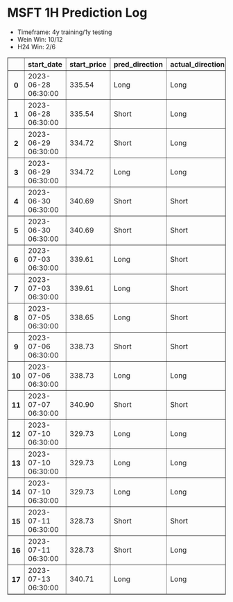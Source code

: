 <h1>MSFT 1H Prediction Log</h1>

* Timeframe: 4y training/1y testing
* Wein Win: 10/12
* H24  Win: 2/6
<table border="1" class="dataframe">
  <thead>
    <tr style="text-align: right;">
      <th></th>
      <th>start_date</th>
      <th>start_price</th>
      <th>pred_direction</th>
      <th>actual_direction</th>
      <th>end_date</th>
      <th>end_price</th>
      <th>difference</th>
      <th>model_type</th>
    </tr>
  </thead>
  <tbody>
    <tr>
      <th>0</th>
      <td>2023-06-28 06:30:00</td>
      <td>335.54</td>
      <td>Long</td>
      <td>Long</td>
      <td>2023-06-28 12:00:00</td>
      <td>335.91</td>
      <td>0.37</td>
      <td>Wein</td>
    </tr>
    <tr>
      <th>1</th>
      <td>2023-06-28 06:30:00</td>
      <td>335.54</td>
      <td>Short</td>
      <td>Long</td>
      <td>2023-06-28 12:00:00</td>
      <td>335.91</td>
      <td>0.37</td>
      <td>H24</td>
    </tr>
    <tr>
      <th>2</th>
      <td>2023-06-29 06:30:00</td>
      <td>334.72</td>
      <td>Short</td>
      <td>Long</td>
      <td>2023-06-29 12:00:00</td>
      <td>335.05</td>
      <td>0.84</td>
      <td>H24</td>
    </tr>
    <tr>
      <th>3</th>
      <td>2023-06-29 06:30:00</td>
      <td>334.72</td>
      <td>Long</td>
      <td>Long</td>
      <td>2023-06-29 12:00:00</td>
      <td>335.05</td>
      <td>0.84</td>
      <td>Wein</td>
    </tr>
    <tr>
      <th>4</th>
      <td>2023-06-30 06:30:00</td>
      <td>340.69</td>
      <td>Short</td>
      <td>Short</td>
      <td>2023-06-30 12:00:00</td>
      <td>340.54</td>
      <td>-0.15</td>
      <td>Wein</td>
    </tr>
    <tr>
      <th>5</th>
      <td>2023-06-30 06:30:00</td>
      <td>340.69</td>
      <td>Short</td>
      <td>Short</td>
      <td>2023-06-30 12:00:00</td>
      <td>340.54</td>
      <td>-0.15</td>
      <td>H24</td>
    </tr>
    <tr>
      <th>6</th>
      <td>2023-07-03 06:30:00</td>
      <td>339.61</td>
      <td>Long</td>
      <td>Short</td>
      <td>2023-07-03 12:00:00</td>
      <td>337.98</td>
      <td>-1.63</td>
      <td>H24</td>
    </tr>
    <tr>
      <th>7</th>
      <td>2023-07-03 06:30:00</td>
      <td>339.61</td>
      <td>Long</td>
      <td>Short</td>
      <td>2023-07-03 12:00:00</td>
      <td>337.98</td>
      <td>-1.63</td>
      <td>Wein</td>
    </tr>
    <tr>
      <th>8</th>
      <td>2023-07-05 06:30:00</td>
      <td>338.65</td>
      <td>Long</td>
      <td>Short</td>
      <td>2023-07-05 10:00:00</td>
      <td>338.52</td>
      <td>-0.13</td>
      <td>H24</td>
    </tr>
    <tr>
      <th>9</th>
      <td>2023-07-06 06:30:00</td>
      <td>338.73</td>
      <td>Short</td>
      <td>Short</td>
      <td>2023-07-06 07:00:00</td>
      <td>337.25</td>
      <td>-1.48</td>
      <td>H24</td>
    </tr>
    <tr>
      <th>10</th>
      <td>2023-07-06 06:30:00</td>
      <td>338.73</td>
      <td>Long</td>
      <td>Long</td>
      <td>2023-07-06 12:00:00</td>
      <td>341.37</td>
      <td>2.64</td>
      <td>Wein</td>
    </tr>
    <tr>
      <th>11</th>
      <td>2023-07-07 06:30:00</td>
      <td>340.90</td>
      <td>Short</td>
      <td>Short</td>
      <td>2023-07-07 07:00:00</td>
      <td>340.34</td>
      <td>-0.56</td>
      <td>Wein</td>
    </tr>
    <tr>
      <th>12</th>
      <td>2023-07-10 06:30:00</td>
      <td>329.73</td>
      <td>Long</td>
      <td>Long</td>
      <td>2023-07-10 07:00:00</td>
      <td>331.92</td>
      <td>2.19</td>
      <td>Wein</td>
    </tr>
    <tr>
      <th>13</th>
      <td>2023-07-10 06:30:00</td>
      <td>329.73</td>
      <td>Long</td>
      <td>Long</td>
      <td>2023-07-10 07:00:00</td>
      <td>331.92</td>
      <td>2.19</td>
      <td>Wein</td>
    </tr>
    <tr>
      <th>14</th>
      <td>2023-07-10 06:30:00</td>
      <td>329.73</td>
      <td>Long</td>
      <td>Long</td>
      <td>2023-07-10 07:00:00</td>
      <td>331.92</td>
      <td>2.19</td>
      <td>Wein</td>
    </tr>
    <tr>
      <th>15</th>
      <td>2023-07-11 06:30:00</td>
      <td>328.73</td>
      <td>Short</td>
      <td>Short</td>
      <td>2023-07-11 07:00:00</td>
      <td>327.39</td>
      <td>-1.34</td>
      <td>Wein</td>
    </tr>
    <tr>
      <th>16</th>
      <td>2023-07-11 06:30:00</td>
      <td>328.73</td>
      <td>Short</td>
      <td>Long</td>
      <td>2023-07-11 12:00:00</td>
      <td>331.12</td>
      <td>2.39</td>
      <td>Wein</td>
    </tr>
    <tr>
      <th>17</th>
      <td>2023-07-13 06:30:00</td>
      <td>340.71</td>
      <td>Long</td>
      <td>Long</td>
      <td>2023-07-13 12:00:00</td>
      <td>342.80</td>
      <td>2.09</td>
      <td>Wein</td>
    </tr>
  </tbody>
</table>